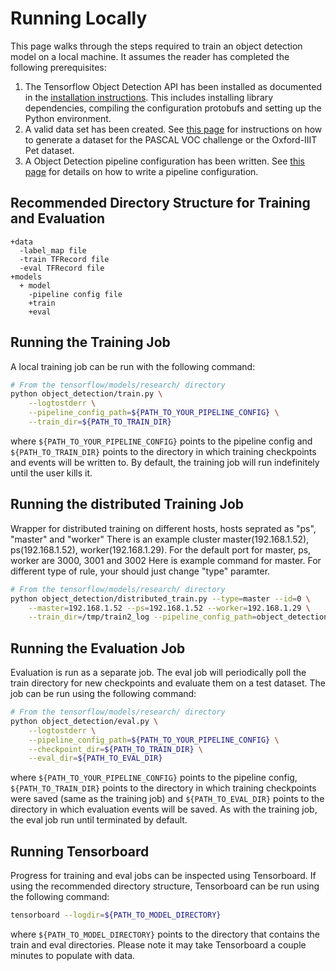# Running Locally

This page walks through the steps required to train an object detection model
on a local machine. It assumes the reader has completed the
following prerequisites:

1. The Tensorflow Object Detection API has been installed as documented in the
[installation instructions](installation.md). This includes installing library
dependencies, compiling the configuration protobufs and setting up the Python
environment.
2. A valid data set has been created. See [this page](preparing_inputs.md) for
instructions on how to generate a dataset for the PASCAL VOC challenge or the
Oxford-IIIT Pet dataset.
3. A Object Detection pipeline configuration has been written. See
[this page](configuring_jobs.md) for details on how to write a pipeline configuration.

## Recommended Directory Structure for Training and Evaluation

```
+data
  -label_map file
  -train TFRecord file
  -eval TFRecord file
+models
  + model
    -pipeline config file
    +train
    +eval
```

## Running the Training Job

A local training job can be run with the following command:

```bash
# From the tensorflow/models/research/ directory
python object_detection/train.py \
    --logtostderr \
    --pipeline_config_path=${PATH_TO_YOUR_PIPELINE_CONFIG} \
    --train_dir=${PATH_TO_TRAIN_DIR}
```

where `${PATH_TO_YOUR_PIPELINE_CONFIG}` points to the pipeline config and
`${PATH_TO_TRAIN_DIR}` points to the directory in which training checkpoints
and events will be written to. By default, the training job will
run indefinitely until the user kills it.

## Running the distributed Training Job

Wrapper for distributed training on different hosts, hosts seprated as "ps", "master" and "worker"
There is an example cluster master(192.168.1.52), ps(192.168.1.52), worker(192.168.1.29).
For the default port for master, ps, worker are 3000, 3001 and 3002
Here is example command for master. 
For different type of rule, your should just change "type" paramter.

```bash
# From the tensorflow/models/research/ directory
python object_detection/distributed_train.py --type=master --id=0 \
    --master=192.168.1.52 --ps=192.168.1.52 --worker=192.168.1.29 \
    --train_dir=/tmp/train2_log --pipeline_config_path=object_detection/samples/configs/faster_rcnn_resnet101.config
```

## Running the Evaluation Job

Evaluation is run as a separate job. The eval job will periodically poll the
train directory for new checkpoints and evaluate them on a test dataset. The
job can be run using the following command:

```bash
# From the tensorflow/models/research/ directory
python object_detection/eval.py \
    --logtostderr \
    --pipeline_config_path=${PATH_TO_YOUR_PIPELINE_CONFIG} \
    --checkpoint_dir=${PATH_TO_TRAIN_DIR} \
    --eval_dir=${PATH_TO_EVAL_DIR}
```

where `${PATH_TO_YOUR_PIPELINE_CONFIG}` points to the pipeline config,
`${PATH_TO_TRAIN_DIR}` points to the directory in which training checkpoints
were saved (same as the training job) and `${PATH_TO_EVAL_DIR}` points to the
directory in which evaluation events will be saved. As with the training job,
the eval job run until terminated by default.

## Running Tensorboard

Progress for training and eval jobs can be inspected using Tensorboard. If
using the recommended directory structure, Tensorboard can be run using the
following command:

```bash
tensorboard --logdir=${PATH_TO_MODEL_DIRECTORY}
```

where `${PATH_TO_MODEL_DIRECTORY}` points to the directory that contains the
train and eval directories. Please note it may take Tensorboard a couple minutes
to populate with data.
